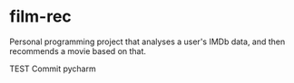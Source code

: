 # film-rec
Personal programming project that analyses a user's IMDb data, and then recommends a movie based on that.

TEST Commit pycharm
